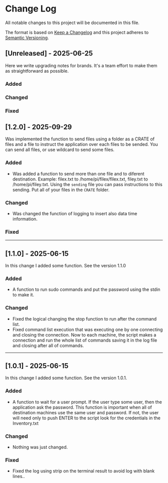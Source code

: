 
# Change Log
All notable changes to this project will be documented in this file.
 
The format is based on [Keep a Changelog](http://keepachangelog.com/)
and this project adheres to [Semantic Versioning](http://semver.org/).

## [Unreleased] - 2025-06-25
 
Here we write upgrading notes for brands. It's a team effort to make them as
straightforward as possible.
 
### Added
 
### Changed
 
### Fixed
 
## [1.2.0] - 2025-09-29
 
Was implemented the function to send files using a folder as a CRATE of files and a file to instruct the application over each files to be sended. You can send all files, or use wildcard to send some files.
 
### Added

- Was added a function to send more than one file and to diferent destination. Example: filex.txt to /home/pi/filex/filex.txt, filey.txt to /home/pi/filey.txt. Using the `sending` file you can pass instructions to this sending. Put all of your files in the `CRATE` folder.
 
### Changed

- Was changed the function of logging to insert also data time information.

### Fixed

---
 
## [1.1.0] - 2025-06-15
  
In this change I added some function. See the version 1.1.0
 
### Added

- A function to run sudo commands and put the password using the stdin to make it.

### Changed
  
- Fixed the logical changing the stop function to run after the command list.
- Fixed command list execution that was executing one by one connecting and closing the connection. Now to each machine, the script makes a connection and run the whole list of commands saving it in the log file and closing after all of commands.

---
 
## [1.0.1] - 2025-06-15
  
In this change I added some function. See the version 1.0.1.
 
### Added

- A function to wait for a user prompt. If the user type some user, then the application ask the password. This function is important when all of destination machines use the same user and password. If not, the user will need only to push ENTER to the script look for the credentials in the Inventory.txt

### Changed
  
- Nothing was just changed.
 
### Fixed
 
- Fixed the log using strip on the terminal result to avoid log with blank lines..